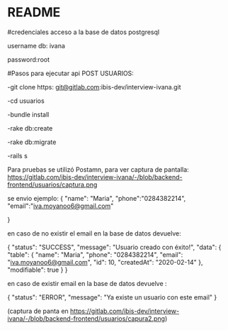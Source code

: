 # README

#credenciales acceso a la base de datos postgresql

username db: ivana

password:root

#Pasos para ejecutar api POST USUARIOS:

-git clone https: git@gitlab.com:ibis-dev/interview-ivana.git

-cd usuarios

-bundle install

-rake db:create

-rake db:migrate

-rails s


Para pruebas se utilizó Postamn, para ver captura de pantalla: https://gitlab.com/ibis-dev/interview-ivana/-/blob/backend-frontend/usuarios/captura.png


se envio ejemplo: {
 "name": "Maria",
 "phone":"0284382214",
 "email":"iva.moyanoo6@gmail.com"
	
}


en caso de no existir el email en la base de datos devuelve:

{
    "status": "SUCCESS",
    "message": "Usuario creado con éxito!",
    "data": {
        "table": {
            "name": "Maria",
            "phone": "0284382214",
            "email": "iva.moyanoo6@gmail.com",
            "id": 10,
            "createdAt": "2020-02-14"
        },
        "modifiable": true
    }
}

en caso de existir email en la base de datos devuelve :


{
    "status": "ERROR",
    "message": "Ya existe un usuario con este email"
}

(captura de panta en https://gitlab.com/ibis-dev/interview-ivana/-/blob/backend-frontend/usuarios/capura2.png)